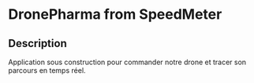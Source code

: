 DronePharma from SpeedMeter
==========


Description
---
Application sous construction pour commander notre drone et tracer son parcours en temps réel.
